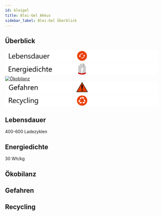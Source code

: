 ```yaml
---
id: bleigel
title: Blei-Gel Akkus
sidebar_label: Blei-Gel Überblick
---
```


## Überblick

[![Lebensdauer](assets/lebensdauer_rot.png)](#lebensdauer)
[![Energiedichte](assets/Energiedichte_leer.png)](#energiedichte)
[![Ökobilanz](assets/Ökobilanz_rot.png)](#ökobilanz)
[![Gefahren](assets/Gefahren_rot.png)](#gefahren)
[![Recycling](assets/Recycling_rot.png)](#recycling)

## Lebensdauer

400-600 Ladezyklen

## Energiedichte

30 Wh/kg

## Ökobilanz

## Gefahren

## Recycling

